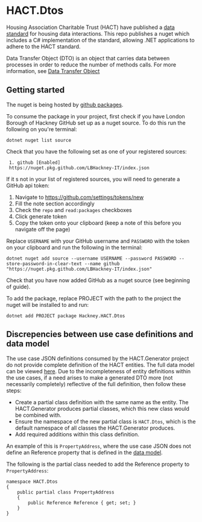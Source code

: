# HACT.Dtos
Housing Association Charitable Trust (HACT) have published a 
[data standard](https://www.hact.org.uk/DataStandard) for housing data interactions. This repo publishes a 
nuget which includes a C# implementation of the standard, allowing 
.NET applications to adhere to the HACT standard.

Data Transfer Object (DTO) is an object that carries data 
between processes in order to reduce the number of methods 
calls. For more information, see [Data Transfer Object](https://martinfowler.com/eaaCatalog/dataTransferObject.html)

## Getting started
The nuget is being hosted by [github packages](https://docs.github.com/en/packages/learn-github-packages/introduction-to-github-packages).

To consume the package in your project, first check if you have
London Borough of Hackney GitHub set up as a nuget source. To do this run 
the following on you're terminal:

```
dotnet nuget list source 
```
Check that you have the following set as one of your registered sources:

```
 1. github [Enabled]
 https://nuget.pkg.github.com/LBHackney-IT/index.json
```

If it s not in your list of registered sources, you will need to generate a GitHub api token:

1) Navigate to https://github.com/settings/tokens/new
2) Fill the note section accordingly
3) Check the `repo` and `read:packages` checkboxes
4) Click generate token 
5) Copy the token onto your clipboard (keep a note of this before you navigate off the page)

Replace `USERNAME` with your GitHub username and `PASSWORD` 
with the token on your clipboard and run the following in the terminal:

```
dotnet nuget add source --username USERNAME --password PASSWORD --store-password-in-clear-text --name github "https://nuget.pkg.github.com/LBHackney-IT/index.json"
```
Check that you have now added GitHub as a nuget source (see beginning of guide).

To add the package, replace PROJECT with the path to the project the nuget will be installed to and run:

```
dotnet add PROJECT package Hackney.HACT.Dtos
```

## Discrepencies between use case definitions and data model 
The use case JSON definitions consumed by the HACT.Generator project do not provide complete definition of the HACT entities. The full data model can be viewed [here](https://www.oscre.org/idm).
Due to the incompleteness of entity definitions within the use cases, if a need arises to make a generated DTO more (not necessarily completely) reflective of the full definition, then follow these steps:
- Create a partial class definition with the same name as the entity.
The HACT.Generator produces partial classes, which this new class would be combined with. 
- Ensure the namespace of the new partial class is `HACT.Dtos`, which is the default namespace of all classes the HACT.Generator produces.
- Add required additions within this class definition.

An example of this is `PropertyAddress`, where the use case JSON does not define an Reference property that is defined in the [data model](https://www.oscre.org/idm?version=idm-main-3_3&content=entity/PropertyAddress&product=HACT).

The following is the partial class needed to add the Reference property to `PropertyAddress`:  
```
namespace HACT.Dtos
{
    public partial class PropertyAddress
    {
        public Reference Reference { get; set; }
    }
}
```
